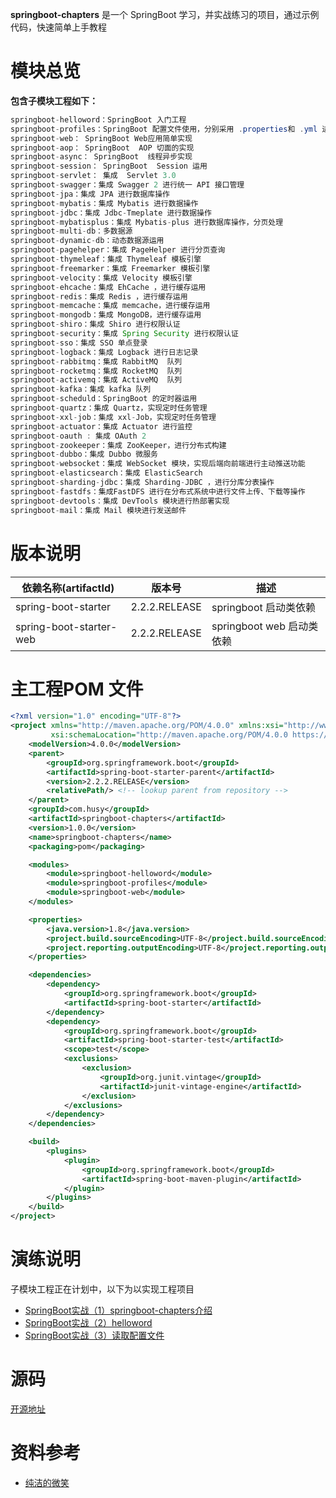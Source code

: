 

**springboot-chapters** 是一个 SpringBoot 学习，并实战练习的项目，通过示例代码，快速简单上手教程



# 模块总览

**包含子模块工程如下：**

```java
springboot-helloword：SpringBoot 入门工程
springboot-profiles：SpringBoot 配置文件使用，分别采用 .properties和 .yml 进行配置，并进行多种方式读取
springboot-web： SpringBoot Web应用简单实现
springboot-aop： SpringBoot  AOP 切面的实现
springboot-async： SpringBoot  线程异步实现
springboot-session： SpringBoot  Session 运用
springboot-servlet： 集成  Servlet 3.0 
springboot-swagger：集成 Swagger 2 进行统一 API 接口管理
springboot-jpa：集成 JPA 进行数据库操作
springboot-mybatis：集成 Mybatis 进行数据操作
springboot-jdbc：集成 Jdbc-Tmeplate 进行数据操作
springboot-mybatisplus：集成 Mybatis-plus 进行数据库操作，分页处理
springboot-multi-db：多数据源
springboot-dynamic-db：动态数据源运用
springboot-pagehelper：集成 PageHelper 进行分页查询
springboot-thymeleaf：集成 Thymeleaf 模板引擎
springboot-freemarker：集成 Freemarker 模板引擎
springboot-velocity：集成 Velocity 模板引擎
springboot-ehcache：集成 EhCache ，进行缓存运用
springboot-redis：集成 Redis ，进行缓存运用
springboot-memcache：集成 memcache，进行缓存运用
springboot-mongodb：集成 MongoDB，进行缓存运用
springboot-shiro：集成 Shiro 进行权限认证
springboot-security：集成 Spring Security 进行权限认证
springboot-sso：集成 SSO 单点登录
springboot-logback：集成 Logback 进行日志记录
springboot-rabbitmq：集成 RabbitMQ  队列
springboot-rocketmq：集成 RocketMQ  队列
springboot-activemq：集成 ActiveMQ  队列
springboot-kafka：集成 kafka 队列
springboot-scheduld：SpringBoot 的定时器运用
springboot-quartz：集成 Quartz，实现定时任务管理
springboot-xxl-job：集成 xxl-Job，实现定时任务管理
springboot-actuator：集成 Actuator 进行监控
springboot-oauth : 集成 OAuth 2
springboot-zookeeper：集成 ZooKeeper，进行分布式构建
springboot-dubbo：集成 Dubbo 微服务
springboot-websocket：集成 WebSocket 模块，实现后端向前端进行主动推送功能
springboot-elasticsearch：集成 ElasticSearch
springboot-sharding-jdbc：集成 Sharding-JDBC ，进行分库分表操作
springboot-fastdfs：集成FastDFS 进行在分布式系统中进行文件上传、下载等操作
springboot-devtools：集成 DevTools 模块进行热部署实现
springboot-mail：集成 Mail 模块进行发送邮件
```



# 版本说明

| **依赖名称(artifactId)** | **版本号**    | **描述**                  |
| ------------------------ | ------------- | ------------------------- |
| spring-boot-starter      | 2.2.2.RELEASE | springboot 启动类依赖     |
| spring-boot-starter-web  | 2.2.2.RELEASE | springboot web 启动类依赖 |



# **主工程POM 文件**

```xml
<?xml version="1.0" encoding="UTF-8"?>
<project xmlns="http://maven.apache.org/POM/4.0.0" xmlns:xsi="http://www.w3.org/2001/XMLSchema-instance"
         xsi:schemaLocation="http://maven.apache.org/POM/4.0.0 https://maven.apache.org/xsd/maven-4.0.0.xsd">
    <modelVersion>4.0.0</modelVersion>
    <parent>
        <groupId>org.springframework.boot</groupId>
        <artifactId>spring-boot-starter-parent</artifactId>
        <version>2.2.2.RELEASE</version>
        <relativePath/> <!-- lookup parent from repository -->
    </parent>
    <groupId>com.husy</groupId>
    <artifactId>springboot-chapters</artifactId>
    <version>1.0.0</version>
    <name>springboot-chapters</name>
    <packaging>pom</packaging>

    <modules>
        <module>springboot-helloword</module>
        <module>springboot-profiles</module>
        <module>springboot-web</module>
    </modules>

    <properties>
        <java.version>1.8</java.version>
        <project.build.sourceEncoding>UTF-8</project.build.sourceEncoding>
        <project.reporting.outputEncoding>UTF-8</project.reporting.outputEncoding>
    </properties>

    <dependencies>
        <dependency>
            <groupId>org.springframework.boot</groupId>
            <artifactId>spring-boot-starter</artifactId>
        </dependency>
        <dependency>
            <groupId>org.springframework.boot</groupId>
            <artifactId>spring-boot-starter-test</artifactId>
            <scope>test</scope>
            <exclusions>
                <exclusion>
                    <groupId>org.junit.vintage</groupId>
                    <artifactId>junit-vintage-engine</artifactId>
                </exclusion>
            </exclusions>
        </dependency>
    </dependencies>

    <build>
        <plugins>
            <plugin>
                <groupId>org.springframework.boot</groupId>
                <artifactId>spring-boot-maven-plugin</artifactId>
            </plugin>
        </plugins>
    </build>
</project>
```



# 演练说明

子模块工程正在计划中，以下为以实现工程项目

* [SpringBoot实战（1）springboot-chapters介绍](SpringBoot实战（1）springboot-chapters介绍.md)
* [SpringBoot实战（2）helloword](SpringBoot实战（2）helloword.md)
* [SpringBoot实战（3）读取配置文件](SpringBoot实战（3）读取配置文件.md)





# 源码

[开源地址]([源码实现](https://github.com/HusyCoding/springboot-chapters.git))



# 资料参考

* [纯洁的微笑](http://www.ityouknow.com/spring-boot.html)